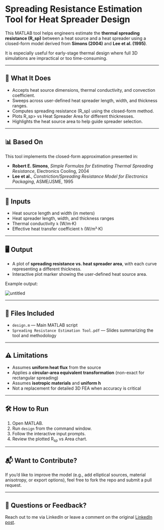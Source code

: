 # Spreading Resistance Estimation Tool for Heat Spreader Design

This MATLAB tool helps engineers estimate the **thermal spreading resistance (R_sp)** between a heat source and a heat spreader using a closed-form model derived from **Simons (2004)** and **Lee et al. (1995)**.

It is especially useful for early-stage thermal design where full 3D simulations are impractical or too time-consuming.

---

## 📐 What It Does

- Accepts heat source dimensions, thermal conductivity, and convection coefficient.
- Sweeps across user-defined heat spreader length, width, and thickness ranges.
- Computes spreading resistance (R_sp) using the closed-form method.
- Plots R_sp> vs Heat Spreader Area for different thicknesses.
- Highlights the heat source area to help guide spreader selection.

---

## 📊 Based On

This tool implements the closed-form approximation presented in:

- **Robert E. Simons**, *Simple Formulas for Estimating Thermal Spreading Resistance*, Electronics Cooling, 2004  
- **Lee et al.**, *Constriction/Spreading Resistance Model for Electronics Packaging*, ASME/JSME, 1995

---

## 🧾 Inputs

- Heat source length and width (in meters)
- Heat spreader length, width, and thickness ranges
- Thermal conductivity `k` (W/m·K)
- Effective heat transfer coefficient `h` (W/m²·K)

---

## 🖥️ Output

- A plot of **spreading resistance vs. heat spreader area**, with each curve representing a different thickness.
- Interactive plot marker showing the user-defined heat source area.

Example output:

![untitled](https://github.com/user-attachments/assets/9189adab-9d8e-4bc2-a65d-413d89ff7aa3)


---

## 📂 Files Included

- `design.m` — Main MATLAB script
- `Spreading Resistance Estimation Tool.pdf` — Slides summarizing the tool and methodology

---

## ⚠️ Limitations

- Assumes **uniform heat flux** from the source
- Applies a **circular-area equivalent transformation** (non-exact for rectangular spreading)
- Assumes **isotropic materials** and **uniform h**
- Not a replacement for detailed 3D FEA when accuracy is critical

---

## 🛠️ How to Run

1. Open MATLAB.
2. Run `design` from the command window.
3. Follow the interactive input prompts.
4. Review the plotted R<sub>sp</sub> vs Area chart.

---

## 📬 Want to Contribute?

If you’d like to improve the model (e.g., add elliptical sources, material anisotropy, or export options), feel free to fork the repo and submit a pull request.

---

## 📩 Questions or Feedback?

Reach out to me via LinkedIn or leave a comment on the original [LinkedIn post]([https://www.linkedin.com](https://www.linkedin.com/posts/varadtakkeme_heat-spreader-design-activity-7358602390108884992-x3dJ?utm_source=share&utm_medium=member_desktop&rcm=ACoAADLodasB5Cy0Ml1ZakHtnllkDuyLOdm1VR4)).

